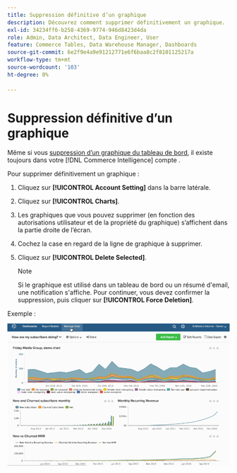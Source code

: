 ```yaml
---
title: Suppression définitive d’un graphique
description: Découvrez comment supprimer définitivement un graphique.
exl-id: 34234ff6-b258-4369-9774-946d8423d4da
role: Admin, Data Architect, Data Engineer, User
feature: Commerce Tables, Data Warehouse Manager, Dashboards
source-git-commit: 6e2f9e4a9e91212771e6f6baa8c2f8101125217a
workflow-type: tm+mt
source-wordcount: '103'
ht-degree: 0%

---
```


# Suppression définitive d’un graphique

Même si vous [suppression d’un graphique du tableau de bord](../../data-user/dashboards/remove-charts-dashboard.md), il existe toujours dans votre [!DNL Commerce Intelligence] compte .

Pour supprimer définitivement un graphique :

1. Cliquez sur **[!UICONTROL Account Setting]** dans la barre latérale.

1. Cliquez sur **[!UICONTROL Charts]**.

1. Les graphiques que vous pouvez supprimer (en fonction des autorisations utilisateur et de la propriété du graphique) s’affichent dans la partie droite de l’écran.

1. Cochez la case en regard de la ligne de graphique à supprimer.

1. Cliquez sur **[!UICONTROL Delete Selected]**.

   >[!NOTE]
   >
   >Si le graphique est utilisé dans un tableau de bord ou un résumé d&#39;email, une notification s&#39;affiche. Pour continuer, vous devez confirmer la suppression, puis cliquer sur **[!UICONTROL Force Deletion]**.

Exemple :

![suppression d’un graphique](../../assets/deletechart.gif)<!--{: width="630" height="402"}-->
